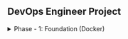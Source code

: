 <h2>DevOps Engineer Project</h2>

<details>
    <summary>Phase - 1: Foundation (Docker)</summary>
    requirements:
    - create a python flask application
    - containerize the flask application
    - post image to Docker Hub
    - use docker volumes

    steps to solution:
    - create a simple flask app
    - create an endpoint that can store data (to have a use for a volume)
    - create a dockerfile to containerize flask app with a volume to store the data
    - publish dockerfile to DockerHub
    - publish code to gitHub
</details>